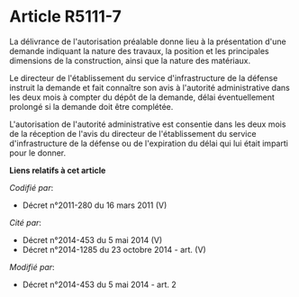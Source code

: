 # Article R5111-7

La délivrance de l'autorisation préalable donne lieu à la présentation d'une demande indiquant la nature des travaux, la
position et les principales dimensions de la construction, ainsi que la nature des matériaux. 

Le directeur de l'établissement du service d'infrastructure de la défense instruit la demande et fait connaître son avis à
l'autorité administrative dans les deux mois à compter du dépôt de la demande, délai éventuellement prolongé si la demande
doit être complétée. 

L'autorisation de l'autorité administrative est consentie dans les deux mois de la réception de l'avis du directeur de
l'établissement du service d'infrastructure de la défense ou de l'expiration du délai qui lui était imparti pour le donner.

**Liens relatifs à cet article**

_Codifié par_:

  - Décret n°2011-280 du 16 mars 2011 (V)

_Cité par_:

  - Décret n°2014-453 du 5 mai 2014 (V)
  - Décret n°2014-1285 du 23 octobre 2014 - art. (V)

_Modifié par_:

  - Décret n°2014-453 du 5 mai 2014 - art. 2
